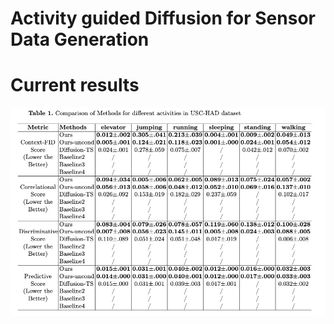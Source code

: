 
# Activity guided Diffusion for Sensor Data Generation
<!-- 
[![Docs](https://img.shields.io/badge/docs-available-brightgreen.svg)](https://link-to-documentation) [![GitHub release (latest by date)](https://img.shields.io/github/v/release/username/projectname)](https://img.shields.io/github/v/release/username/projectname?style=flat-square)

## Description
This project aims to [provide a brief overview of what the project does, its goals, or core functionalities]. If you're unsure about the specifics yet, mention that it's in active development with planned features.

- [Documentation](https://link-to-documentation)

## Installation

To get started, follow the installation steps:

1. Add the dependency to your `config.yml` or similar file:

```yaml
dependencies:
  project_name:
    github: username/project_name
```

2. Run the following command to install dependencies:

```bash
install-command
```

## Usage

Here's a basic example of how to use this project. Adapt the following code snippet to your needs:

```python
# Example usage of the project
import project_name

# Initialize the module
module = project_name.Module()

# Example function
result = module.some_function(data)

# Output result
print(result)
```

Add more detailed usage examples and explanations of the available API functions or methods.

## Links

- [Documentation](https://link-to-documentation)
- [Related Project](https://link-to-related-project) -->

<!-- ## License

This project is licensed under the MIT License - see the LICENSE file for details.

You can now add the actual project name, documentation links, and usage details. Let me know if you need further assistance! -->

<!-- # Public dataset -- ETTh1

| Model name       | Context length    | MSE            | Description                           |
| ---------------- | ----------------- | -------------- | --------------------------------------|
| TimeDiff         | 1440              | 0.407          | default from the paper                |
| TimeDiff         | 200               | 0.45           | Set the parameter into much shorter   |
| Ours             | 1440              | /              | need to change the model structure    |
| Ours             | 200               | 0.472          | temporal result                       |



# Sensor dataset -- Forecasting with TimeDiff

| Model name       | Context length    | MSE            | Description                           |
| ---------------- | ----------------- | -------------- | --------------------------------------|
| TimeDiff         | 200               | 0.927          | Result on Validation set              |
| Ours             | 200               | 1.0583         | Result on Validation set              |


# Sensor dataset -- Generating with Diffusion-TS -->
<!-- 
| **Metric**              |    **Models**    | **walking forward** | **running forward** | **jumping**       | **sleeping**      |
|-------------------------|------------------|---------------------|---------------------|-------------------|-------------------|
| **Context-FID Score**   | **Diffusion-TS** | 0.253 ± 0.044       | 0.321 ± 0.070       |  0.611 ± 0.123    | 0.023 ± 0.010     |
| (Lower the Better)      | **Ours**         | **0.193 ± 0.045**   | **0.297 ± 0.072**   | **0.340 ± 0.030** | **0.008 ± 0.003** |

| **Metric**              |    **Models**    | **walking forward** | **running forward** | **jumping**       | **sleeping**      |
|-------------------------|------------------|---------------------|---------------------|-------------------|-------------------|
| **Correlational Score** | **Diffusion-TS** | **0.071 ± 0.017**   | **0.060 ± 0.002**   | 0.075 ± 0.019     | 0.210 ± 0.028     |
| (Lower the Better)      | **Ours**         | 0.115 ± 0.003       | 0.179 ± 0.014       | **0.074 ± 0.004** | **0.108 ± 0.013** |

| **Metric**              |    **Models**  | **walking forward** | **running forward** | **jumping**   | **sleeping**  |
|-------------------------|----------------|---------------------|---------------------|---------------|---------------|
| **Discriminative Score**| Diffusion-TS   | **0.006**           | 0.147               | 0.116         | 0.116         |
| (Lower the Better)      | Ours           | 0.101               | 0.103               | 0.300         | 0.116         |

| **Metric**              |    **Models**  | **walking forward** | **running forward** | **jumping**   | **sleeping**  |
|-------------------------|----------------|---------------------|---------------------|---------------|---------------|
| **Predictive Score**    | Diffusion-TS   | **0.006**           | 0.147               | 0.116         | 0.116         |
| (Lower the Better)      | Ours           | 0.101               | 0.103               | 0.300         | 0.116         | -->


<!-- # Result on 18000 eps
|                         | **SensorDiff** |                      |                          |                     |  **Diffusion-Ts** |                  |                         |                     |
|-------------------------|----------------|----------------------|--------------------------|---------------------|---------------|----------------------|-------------------------|---------------------|
|                         | Context<br>FID | Correlation<br>Score |  Discriminative<br>Score | Predictive<br>Score |Context<br>FID | Correlation<br>Score | Discriminative<br>Score | Predictive<br>Score |
| **elevatordown**        | 0.012 ± .004 | 0.107 ± .026 | 0.013 ± .011 | 0.017 ± .001 | 0.014 ± .004 | 0.230 ± .005 | 0.011 ± .013 | 0.017 ± .001 |
| **elevatorup**          | 0.005 ± .001 | 0.056 ± .013 | 0.007 ± .008 | 0.014 ± .000 | 0.013 ± .004 | 0.248 ± .103 |0.003 ± .005 | 0.015 ± .001 |
| **jumping**             | 0.124 ± .021 | 0.058 ± .006 | 0.056 ± .023 | 0.031 ± .000 | 0.191 ± .037 | 0.146 ± .022 |0.025 ± .013 | 0.031 ± .001 |
| **runningforward**      | 0.118 ± .023 | 0.048 ± .012 | 0.145 ± .011 | 0.040 ± .001 | 0.037 ± .003 | 0.182 ± .032 |0.000 ± .000 | 0.038 ± .002 |
| **sitting**             | 0.003 ± .001 | 0.060 ± .011 | 0.054 ± .045 | 0.013 ± .000 | 0.038 ± .012 | 0.248 ± .030 |0.000 ± .000 | 0.012 ± .000 |
| **sleeping**            | 0.001 ± .000 | 0.052 ± .010 | 0.005 ± .008 | 0.012 ± .000 | 0.006 ± .001 | 0.288 ± .091 |0.003 ± .008 | 0.012 ± .001 |
| **standing**            | 0.024 ± .001 | 0.069 ± .016 | 0.024 ± .003 | 0.017 ± .000 | 0.024 ± .007 | 0.227 ± .052 |0.001 ± .003 | 0.016 ± .001 |
| **walkingdownstairs**   | 0.067 ± .017 | 0.059 ± .012 | 0.105 ± .007 | 0.039 ± .001 | 0.173 ± .024 | 0.173 ± .030 |0.025 ± .009 | 0.039 ± .002 |
| **walkingforward**      | 0.054 ± .012 | 0.137 ± .010 | 0.088 ± .005 | 0.033 ± .003 | 0.027 ± .006 | 0.010 ± .030 |0.000 ± .000 | 0.031 ± .003 |
| **walkingleft**         | 0.092 ± .015 | 0.050 ± .004 | 0.014 ± .009 | 0.041 ± .002 | 0.072 ± .005 | 0.177 ± .028 |0.000 ± .000 | 0.040 ± .002 |
| **walkingright**        | 0.069 ± .019 | 0.053 ± .009 | 0.043 ± .027 | 0.034 ± .002 | 0.047 ± .007 | 0.165 ± .051 |0.000 ± .000 | 0.032 ± .001 |
| **walkingupstairs**     | 0.068 ± .034 | 0.056 ± .004 | 0.118 ± .006 | 0.043 ± .001 | 0.052 ± .009 | 0.155 ± .023 |0.006 ± .006 | 0.042 ± .001 | -->

# Current results

![Project Overview](./result_imgs/result_compare.jpg)
